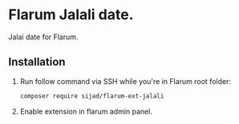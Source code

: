# Flarum Jalali date.

Jalai date for Flarum.

## Installation

1. Run follow command via SSH while you're in Flarum root folder:
    ```bash
    composer require sijad/flarum-ext-jalali
    ```
2. Enable extension in flarum admin panel.

